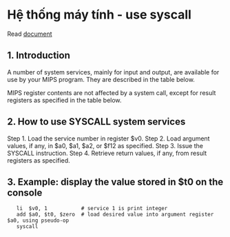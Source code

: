 # Hệ thống máy tính - use syscall 

Read [document](https://courses.missouristate.edu/kenvollmar/mars/help/syscallhelp.html)

## 1. Introduction
  A number of system services, mainly for input and output, are available for use by your MIPS program. They are described in the table below.

  MIPS register contents are not affected by a system call, except for result registers as specified in the table below.

## 2. How to use SYSCALL system services
  Step 1. Load the service number in register $v0.
  Step 2. Load argument values, if any, in $a0, $a1, $a2, or $f12 as specified.
  Step 3. Issue the SYSCALL instruction.
  Step 4. Retrieve return values, if any, from result registers as specified.
## 3. Example: display the value stored in $t0 on the console
 ``` assembly
    li  $v0, 1           # service 1 is print integer
    add $a0, $t0, $zero  # load desired value into argument register $a0, using pseudo-op
    syscall
 ```
